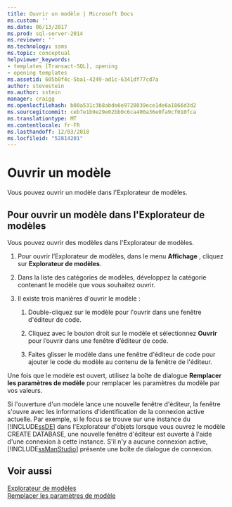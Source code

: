 ```yaml
---
title: Ouvrir un modèle | Microsoft Docs
ms.custom: ''
ms.date: 06/13/2017
ms.prod: sql-server-2014
ms.reviewer: ''
ms.technology: ssms
ms.topic: conceptual
helpviewer_keywords:
- templates [Transact-SQL], opening
- opening templates
ms.assetid: 605b0f4c-5ba1-4249-ad1c-6341df77cd7a
author: stevestein
ms.author: sstein
manager: craigg
ms.openlocfilehash: b00a531c3b8abde6e9728039ece1de6a1866d3d2
ms.sourcegitcommit: ceb7e1b9e29e02bb0c6ca400a36e0fa9cf010fca
ms.translationtype: MT
ms.contentlocale: fr-FR
ms.lasthandoff: 12/03/2018
ms.locfileid: "52814201"
---
```

# <a name="open-a-template"></a>Ouvrir un modèle
  Vous pouvez ouvrir un modèle dans l'Explorateur de modèles.  
  
## <a name="to-open-a-template-from-template-explorer"></a>Pour ouvrir un modèle dans l'Explorateur de modèles  
 Vous pouvez ouvrir des modèles dans l'Explorateur de modèles.  
  
1.  Pour ouvrir l’Explorateur de modèles, dans le menu **Affichage** , cliquez sur **Explorateur de modèles**.  
  
2.  Dans la liste des catégories de modèles, développez la catégorie contenant le modèle que vous souhaitez ouvrir.  
  
3.  Il existe trois manières d'ouvrir le modèle :  
  
    1.  Double-cliquez sur le modèle pour l'ouvrir dans une fenêtre d'éditeur de code.  
  
    2.  Cliquez avec le bouton droit sur le modèle et sélectionnez **Ouvrir** pour l’ouvrir dans une fenêtre d’éditeur de code.  
  
    3.  Faites glisser le modèle dans une fenêtre d'éditeur de code pour ajouter le code du modèle au contenu de la fenêtre de l'éditeur.  
  
 Une fois que le modèle est ouvert, utilisez la boîte de dialogue **Remplacer les paramètres de modèle** pour remplacer les paramètres du modèle par vos valeurs.  
  
 Si l'ouverture d'un modèle lance une nouvelle fenêtre d'éditeur, la fenêtre s'ouvre avec les informations d'identification de la connexion active actuelle. Par exemple, si le focus se trouve sur une instance du [!INCLUDE[ssDE](../../includes/ssde-md.md)] dans l'Explorateur d'objets lorsque vous ouvrez le modèle CREATE DATABASE, une nouvelle fenêtre d'éditeur est ouverte à l'aide d'une connexion à cette instance. S'il n'y a aucune connexion active, [!INCLUDE[ssManStudio](../../includes/ssmanstudio-md.md)] présente une boîte de dialogue de connexion.  
  
## <a name="see-also"></a>Voir aussi  
 [Explorateur de modèles](template-explorer.md)   
 [Remplacer les paramètres de modèle](replace-template-parameters.md)  
  
  
